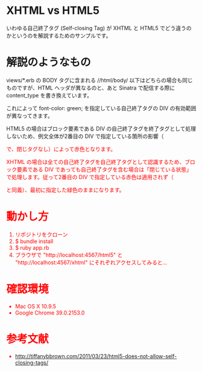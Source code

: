 XHTML vs HTML5
==================
いわゆる自己終了タグ (Self-closing Tag) が XHTML と HTML5 でどう違うのかというのを解説するためのサンプルです。


解説のようなもの
==================
views/*.erb の BODY タグに含まれる //html/body/ 以下はどちらの場合も同じものですが、HTML ヘッダが異なるのと、あと Sinatra で配信する際に content_type を書き換えています。
  
これによって font-color: green; を指定している自己終了タグの DIV の有効範囲が異なってきます。
  
HTML5 の場合はブロック要素である DIV の自己終了タグを終了タグとして処理しないため、例文全体が2番目の DIV で指定している箇所の影響（<div style="color:red"> で、閉じタグなし）によって赤色となります。

XHTML の場合は全ての自己終了タグを自己終了タグとして認識するため、ブロック要素である DIV であっても自己終了タグを含む場合は「閉じている状態」で処理します。従って2番目の DIV で指定している赤色は適用されず（<div style="color:red"></div>と同義）、最初に指定した緑色のままになります。
 
動かし方
==================
1. リポジトリをクローン
2. $ bundle install
3. $ ruby app.rb
4. ブラウザで "http://localhost:4567/html5" と "http://localhost:4567/xhtml" にそれぞれアクセスしてみると…

確認環境
==================
* Mac OS X 10.9.5
* Google Chrome 39.0.2153.0

参考文献
==================
* http://tiffanybbrown.com/2011/03/23/html5-does-not-allow-self-closing-tags/

